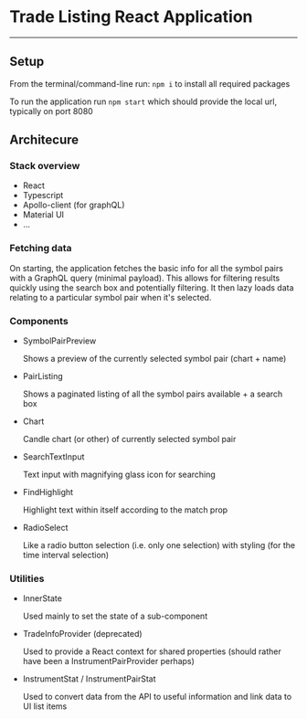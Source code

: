 # Trade Listing React Application
_____________________

## Setup

From the terminal/command-line run: `npm i` to install all required packages

To run the application run `npm start` which should provide the local url, typically on port 8080

## Architecure

### Stack overview
- React
- Typescript
- Apollo-client (for graphQL)
- Material UI
- ...

### Fetching data
On starting, the application fetches the basic info for all the symbol pairs with a GraphQL query (minimal payload). This allows for filtering results quickly using the search box and potentially filtering. It then lazy loads data relating to a particular symbol pair when it's selected.

### Components

- SymbolPairPreview

    Shows a preview of the currently selected symbol pair (chart + name)

- PairListing

    Shows a paginated listing of all the symbol pairs available + a search box

- Chart

    Candle chart (or other) of currently selected symbol pair

- SearchTextInput

    Text input with magnifying glass icon for searching

- FindHighlight

    Highlight text within itself according to the match prop 

- RadioSelect

    Like a radio button selection (i.e. only one selection) with styling (for the time interval selection)


### Utilities

- InnerState

    Used mainly to set the state of a sub-component

- TradeInfoProvider (deprecated)

    Used to provide a React context for shared properties (should rather have been a InstrumentPairProvider perhaps)

- InstrumentStat / InstrumentPairStat

    Used to convert data from the API to useful information and link data to UI list items
